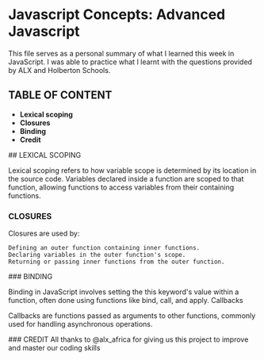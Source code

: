 # Javascript Concepts: Advanced Javascript

This file serves as a personal summary of what I learned this week in JavaScript. I was able to practice what I learnt with the questions provided by ALX and Holberton Schools.

## TABLE OF CONTENT

- **Lexical scoping**
- **Closures**
- **Binding**
- **Credit**

## LEXICAL SCOPING

Lexical scoping refers to how variable scope is determined by its location in the source code. Variables declared inside a function are scoped to that function, allowing functions to access variables from their containing functions.

### CLOSURES

Closures are used by:

    Defining an outer function containing inner functions.
    Declaring variables in the outer function's scope.
    Returning or passing inner functions from the outer function.

### BINDING

Binding in JavaScript involves setting the this keyword's value within a function, often done using functions like bind, call, and apply.
Callbacks

Callbacks are functions passed as arguments to other functions, commonly used for handling asynchronous operations.

### CREDIT
All thanks to @alx_africa for giving us this project to improve and master our coding skills
